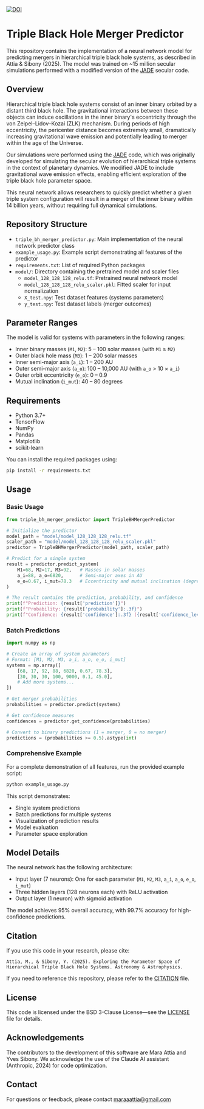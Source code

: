 [![DOI](https://zenodo.org/badge/DOI/10.5281/zenodo.15167208.svg)](https://doi.org/10.5281/zenodo.15167208)

# Triple Black Hole Merger Predictor

This repository contains the implementation of a neural network model for predicting mergers in hierarchical triple black hole systems, as described in Attia & Sibony (2025). The model was trained on ~15 million secular simulations performed with a modified version of the [JADE](https://github.com/JADE-Exoplanets/JADE) secular code.

## Overview

Hierarchical triple black hole systems consist of an inner binary orbited by a distant third black hole. The gravitational interactions between these objects can induce oscillations in the inner binary's eccentricity through the von Zeipel–Lidov–Kozai (ZLK) mechanism. During periods of high eccentricity, the pericenter distance becomes extremely small, dramatically increasing gravitational wave emission and potentially leading to merger within the age of the Universe.

Our simulations were performed using the [JADE](https://github.com/JADE-Exoplanets/JADE) code, which was originally developed for simulating the secular evolution of hierarchical triple systems in the context of planetary dynamics. We modified JADE to include gravitational wave emission effects, enabling efficient exploration of the triple black hole parameter space.

This neural network allows researchers to quickly predict whether a given triple system configuration will result in a merger of the inner binary within 14 billion years, without requiring full dynamical simulations.

## Repository Structure

- `triple_bh_merger_predictor.py`: Main implementation of the neural network predictor class
- `example_usage.py`: Example script demonstrating all features of the predictor
- `requirements.txt`: List of required Python packages
- `model/`: Directory containing the pretrained model and scaler files
  - `model_128_128_128_relu.tf`: Pretrained neural network model
  - `model_128_128_128_relu_scaler.pkl`: Fitted scaler for input normalization
  - `X_test.npy`: Test dataset features (systems parameters)
  - `y_test.npy`: Test dataset labels (merger outcomes)

## Parameter Ranges

The model is valid for systems with parameters in the following ranges:
- Inner binary masses (`M1`, `M2`): 5 – 100 solar masses (with `M1` ≥ `M2`)
- Outer black hole mass (`M3`): 1 – 200 solar masses
- Inner semi-major axis (`a_i`): 1 – 200 AU
- Outer semi-major axis (`a_o`): 100 – 10,000 AU (with `a_o` > 10 × `a_i`)
- Outer orbit eccentricity (`e_o`): 0 – 0.9
- Mutual inclination (`i_mut`): 40 – 80 degrees

## Requirements

- Python 3.7+
- TensorFlow
- NumPy
- Pandas
- Matplotlib
- scikit-learn

You can install the required packages using:

```bash
pip install -r requirements.txt
```

## Usage

### Basic Usage

```python
from triple_bh_merger_predictor import TripleBHMergerPredictor

# Initialize the predictor
model_path = "model/model_128_128_128_relu.tf"
scaler_path = "model/model_128_128_128_relu_scaler.pkl"
predictor = TripleBHMergerPredictor(model_path, scaler_path)

# Predict for a single system
result = predictor.predict_system(
    M1=68, M2=17, M3=92,   # Masses in solar masses
    a_i=88, a_o=6820,      # Semi-major axes in AU
    e_o=0.67, i_mut=78.3   # Eccentricity and mutual inclination (degrees)
)

# The result contains the prediction, probability, and confidence
print(f"Prediction: {result['prediction']}")
print(f"Probability: {result['probability']:.3f}")
print(f"Confidence: {result['confidence']:.3f} ({result['confidence_level']})")
```

### Batch Predictions

```python
import numpy as np

# Create an array of system parameters
# Format: [M1, M2, M3, a_i, a_o, e_o, i_mut]
systems = np.array([
    [68, 17, 92, 88, 6820, 0.67, 78.3],
    [30, 30, 30, 100, 9000, 0.1, 45.0],
    # Add more systems...
])

# Get merger probabilities
probabilities = predictor.predict(systems)

# Get confidence measures
confidences = predictor.get_confidence(probabilities)

# Convert to binary predictions (1 = merger, 0 = no merger)
predictions = (probabilities >= 0.5).astype(int)
```

### Comprehensive Example

For a complete demonstration of all features, run the provided example script:

```bash
python example_usage.py
```

This script demonstrates:
- Single system predictions
- Batch predictions for multiple systems
- Visualization of prediction results
- Model evaluation
- Parameter space exploration

## Model Details

The neural network has the following architecture:
- Input layer (7 neurons): One for each parameter (`M1`, `M2`, `M3`, `a_i`, `a_o`, `e_o`, `i_mut`)
- Three hidden layers (128 neurons each) with ReLU activation
- Output layer (1 neuron) with sigmoid activation

The model achieves 95% overall accuracy, with 99.7% accuracy for high-confidence predictions.

## Citation

If you use this code in your research, please cite:

```
Attia, M., & Sibony, Y. (2025). Exploring the Parameter Space of Hierarchical Triple Black Hole Systems. Astronomy & Astrophysics.
```

If you need to reference this repository, please refer to the [CITATION](CITATION.cff) file.

## License

This code is licensed under the BSD 3-Clause License—see the [LICENSE](LICENSE) file for details.

## Acknowledgements

The contributors to the development of this software are Mara Attia and Yves Sibony. We acknowledge the use of the Claude AI assistant (Anthropic, 2024) for code optimization.

## Contact

For questions or feedback, please contact maraaattia@gmail.com